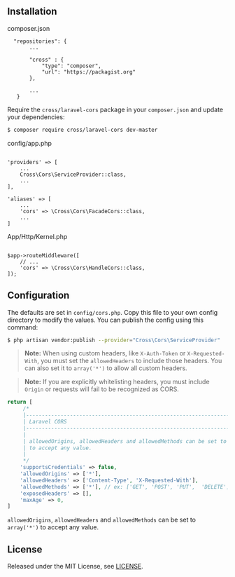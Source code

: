 
## Installation

composer.json

      "repositories": {
           ...
           
           "cross" : {
               "type": "composer",
               "url": "https://packagist.org"
           },
           
           ...
       }
Require the `cross/laravel-cors` package in your `composer.json` and update your dependencies:
```sh
$ composer require cross/laravel-cors dev-master
```
config/app.php

```

'providers' => [
    ...
    Cross\Cors\ServiceProvider::class,
    ...
],

'aliases' => [
    ...
    'cors' => \Cross\Cors\FacadeCors::class,
    ...
]
```
App/Http/Kernel.php
```

$app->routeMiddleware([
    // ...
    'cors' => \Cross\Cors\HandleCors::class,
]);
```

## Configuration

The defaults are set in `config/cors.php`. Copy this file to your own config directory to modify the values. You can publish the config using this command:
```sh
$ php artisan vendor:publish --provider="Cross\Cors\ServiceProvider"
```
> **Note:** When using custom headers, like `X-Auth-Token` or `X-Requested-With`, you must set the `allowedHeaders` to include those headers. You can also set it to `array('*')` to allow all custom headers.

> **Note:** If you are explicitly whitelisting headers, you must include `Origin` or requests will fail to be recognized as CORS.

    
```php
return [
     /*
     |--------------------------------------------------------------------------
     | Laravel CORS
     |--------------------------------------------------------------------------
     |
     | allowedOrigins, allowedHeaders and allowedMethods can be set to array('*')
     | to accept any value.
     |
     */
    'supportsCredentials' => false,
    'allowedOrigins' => ['*'],
    'allowedHeaders' => ['Content-Type', 'X-Requested-With'],
    'allowedMethods' => ['*'], // ex: ['GET', 'POST', 'PUT',  'DELETE']
    'exposedHeaders' => [],
    'maxAge' => 0,
]
```

`allowedOrigins`, `allowedHeaders` and `allowedMethods` can be set to `array('*')` to accept any value.


## License

Released under the MIT License, see [LICENSE](LICENSE).

[link-packagist]: https://packagist.org/packages/cross/laravel-cors
[link-downloads]: https://packagist.org/packages/cross/laravel-cors

